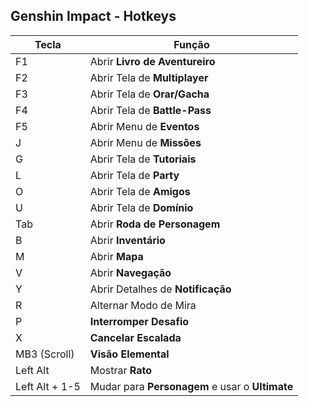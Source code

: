 ## Genshin Impact - Hotkeys

| Tecla          | Função                                          |
| -------------- | ----------------------------------------------- |
| F1             | Abrir **Livro de Aventureiro**                  |
| F2             | Abrir Tela de **Multiplayer**                   |
| F3             | Abrir Tela de **Orar/Gacha**                    |
| F4             | Abrir Tela de **Battle-Pass**                   |
| F5             | Abrir Menu de **Eventos**                       |
| J              | Abrir Menu de **Missões**                       |
| G              | Abrir Tela de **Tutoriais**                     |
| L              | Abrir Tela de **Party**                         |
| O              | Abrir Tela de **Amigos**                        |
| U              | Abrir Tela de **Domínio**                       |
| Tab            | Abrir **Roda de Personagem**                    |
| B              | Abrir **Inventário**                            |
| M              | Abrir **Mapa**                                  |
| V              | Abrir **Navegação**                             |
| Y              | Abrir Detalhes de **Notificação**               |
| R              | Alternar Modo de Mira                           |
| P              | **Interromper Desafio**                         |
| X              | **Cancelar Escalada**                           |
| MB3 (Scroll)   | **Visão Elemental**                             |
| Left Alt       | Mostrar **Rato**                                |
| Left Alt + 1-5 | Mudar para **Personagem** e usar o **Ultimate** |